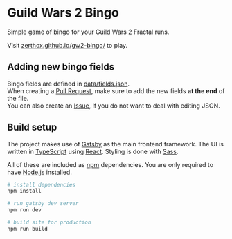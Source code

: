 # Guild Wars 2 Bingo
Simple game of bingo for your Guild Wars 2 Fractal runs.

Visit [zerthox.github.io/gw2-bingo/](https://zerthox.github.io/gw2-bingo/) to play.

## Adding new bingo fields
Bingo fields are defined in [data/fields.json](./src/data/fields.json).  
When creating a [Pull Request](../../pulls), make sure to add the new fields **at the end** of the file.  
You can also create an [Issue](../../issues), if you do not want to deal with editing JSON.

## Build setup
The project makes use of [Gatsby](https://www.gatsbyjs.com/) as the main frontend framework.
The UI is written in [TypeScript](https://www.typescriptlang.org/) using [React](https://reactjs.org/).
Styling is done with [Sass](https://sass-lang.com/).

All of these are included as [npm](https://www.npmjs.com/) dependencies. You are only required to have [Node.js](https://nodejs.org/) installed.

```sh
# install dependencies
npm install

# run gatsby dev server
npm run dev

# build site for production
npm run build
```
